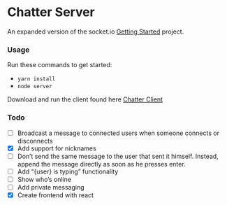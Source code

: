 # Chatter Server

An expanded version of the socket.io [Getting Started](http://socket.io/get-started/chat/) project.

### Usage

Run these commands to get started:

* `yarn install`
* `node server`

Download and run the client found here [Chatter Client](https://github.com/jeanmarcjones/chatter)

### Todo

- [ ] Broadcast a message to connected users when someone connects or disconnects
- [x] Add support for nicknames
- [ ] Don’t send the same message to the user that sent it himself. Instead, append the message directly as soon as he presses enter.
- [ ] Add “{user} is typing” functionality
- [ ] Show who’s online
- [ ] Add private messaging
- [x] Create frontend with react